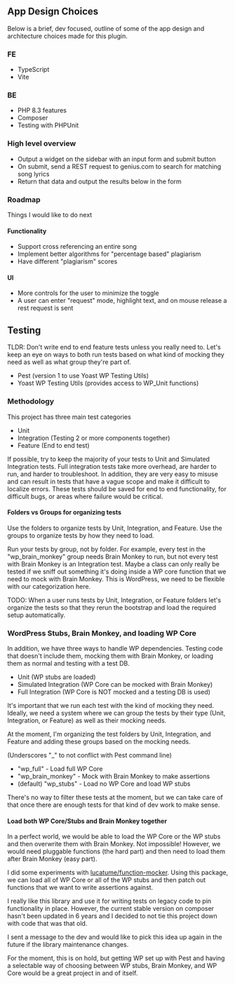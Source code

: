 ## App Design Choices
Below is a brief, dev focused, outline of some of the app design and architecture choices made for this plugin.

### FE
- TypeScript
- Vite

### BE
- PHP 8.3 features
- Composer
- Testing with PHPUnit

### High level overview
- Output a widget on the sidebar with an input form and submit button
- On submit, send a REST request to genius.com to search for matching song lyrics
- Return that data and output the results below in the form

### Roadmap
Things I would like to do next

#### Functionality
- Support cross referencing an entire song
- Implement better algorithms for "percentage based" plagiarism
- Have different "plagiarism" scores

#### UI
- More controls for the user to minimize the toggle
- A user can enter "request" mode, highlight text, and on mouse release a rest request is sent

## Testing

TLDR: Don't write end to end feature tests unless you really need to. Let's keep an eye on ways to both run tests based on what kind of mocking they need as well as what group they're part of.

- Pest (version 1 to use Yoast WP Testing Utils)
- Yoast WP Testing Utils (provides access to WP_Unit functions)

### Methodology
This project has three main test categories

- Unit
- Integration (Testing 2 or more components together)
- Feature (End to end test)

If possible, try to keep the majority of your tests to Unit and Simulated Integration tests. Full integration tests take more overhead, are harder to run, and harder to troubleshoot. In addition, they are very easy to misuse and can result in tests that have a vague scope and make it difficult to localize errors. These tests should be saved for end to end functionality, for difficult bugs, or areas where failure would be critical.

#### Folders vs Groups for organizing tests
Use the folders to organize tests by Unit, Integration, and Feature. Use the groups to organize tests by how they need to load.

Run your tests by group, not by folder. For example, every test in the "wp_brain_monkey" group needs Brain Monkey to run, but not every test with Brain Monkey is an Integration test. Maybe a class can only really be tested if we sniff out something it's doing inside a WP core function that we need to mock with Brain Monkey. This is WordPress, we need to be flexible with our categorization here.

TODO: When a user runs tests by Unit, Integration, or Feature folders let's organize the tests so that they rerun the bootstrap and load the required setup automatically.

### WordPress Stubs, Brain Monkey, and loading WP Core

In addition, we have three ways to handle WP dependencies. Testing code that doesn't include them, mocking them with Brain Monkey, or loading them as normal and testing with a test DB.

- Unit (WP stubs are loaded)
- Simulated Integration (WP Core can be mocked with Brain Monkey)
- Full Integration (WP Core is NOT mocked and a testing DB is used)

It's important that we run each test with the kind of mocking they need. Ideally, we need a system where we can group the tests by their type (Unit, Integration, or Feature) as well as their mocking needs.

At the moment, I'm organizing the test folders by Unit, Integration, and Feature and adding these groups based on the mocking needs.

(Underscores "_" to not conflict with Pest command line)
 - "wp_full" - Load full WP Core 
 - "wp_brain_monkey" - Mock with Brain Monkey to make assertions
 - (default) "wp_stubs" - Load no WP Core and load WP stubs

There's no way to filter these tests at the moment, but we can take care of that once there are enough tests for that kind of dev work to make sense.

#### Load both WP Core/Stubs and Brain Monkey together
In a perfect world, we would be able to load the WP Core or the WP stubs and then overwrite them with Brain Monkey. Not impossible! However, we would need pluggable functions (the hard part) and then need to load them after Brain Monkey (easy part).

I did some experiments with [lucatume/function-mocker](https://github.com/lucatume/function-mocker). Using this package, we can load all of WP Core or all of the WP stubs and then patch out functions that we want to write assertions against.

I really like this library and use it for writing tests on legacy code to pin functionality in place. However, the current stable version on composer hasn't been updated in 6 years and I decided to not tie this project down with code that was that old.

I sent a message to the dev and would like to pick this idea up again in the future if the library maintenance changes.

For the moment, this is on hold, but getting WP set up with Pest and having a selectable way of choosing between WP stubs, Brain Monkey, and WP Core would be a great project in and of itself.
